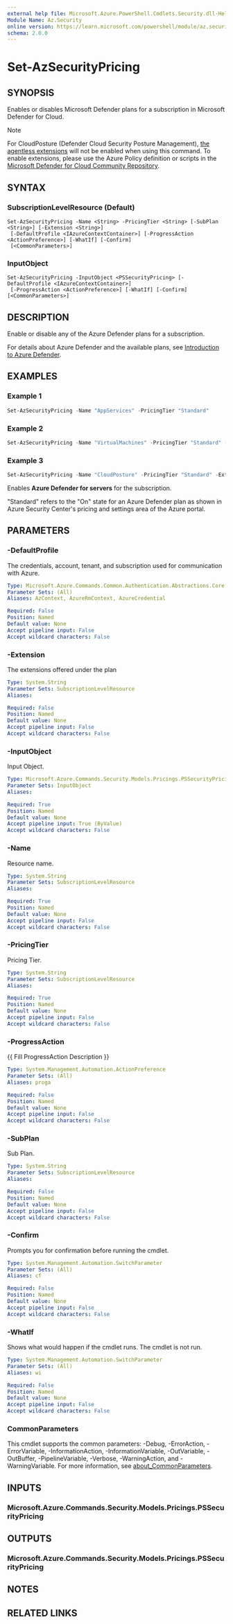 ```yaml
---
external help file: Microsoft.Azure.PowerShell.Cmdlets.Security.dll-Help.xml
Module Name: Az.Security
online version: https://learn.microsoft.com/powershell/module/az.security/Set-AzSecurityPricing
schema: 2.0.0
---
```


# Set-AzSecurityPricing

## SYNOPSIS

Enables or disables Microsoft Defender plans for a subscription in Microsoft Defender for Cloud.

> [!NOTE]
> For CloudPosture (Defender Cloud Security Posture Management), [the agentless extensions](https://techcommunity.microsoft.com/t5/microsoft-defender-for-cloud/enhanced-cloud-security-value-added-with-defender-cspm-s/ba-p/3880746) will not be enabled when using this command. To enable extensions, please use the Azure Policy definition or scripts in the [Microsoft Defender for Cloud Community Repository](https://github.com/Azure/Microsoft-Defender-for-Cloud/tree/main/Policy/Configure-DCSPM-Extensions).

## SYNTAX

### SubscriptionLevelResource (Default)
```
Set-AzSecurityPricing -Name <String> -PricingTier <String> [-SubPlan <String>] [-Extension <String>]
 [-DefaultProfile <IAzureContextContainer>] [-ProgressAction <ActionPreference>] [-WhatIf] [-Confirm]
 [<CommonParameters>]
```

### InputObject
```
Set-AzSecurityPricing -InputObject <PSSecurityPricing> [-DefaultProfile <IAzureContextContainer>]
 [-ProgressAction <ActionPreference>] [-WhatIf] [-Confirm] [<CommonParameters>]
```

## DESCRIPTION

Enable or disable any of the Azure Defender plans for a subscription.

For details about Azure Defender and the available plans, see [Introduction to Azure Defender](https://learn.microsoft.com/azure/security-center/azure-defender).

## EXAMPLES

### Example 1

```powershell
Set-AzSecurityPricing -Name "AppServices" -PricingTier "Standard"
```

### Example 2

```powershell
Set-AzSecurityPricing -Name "VirtualMachines" -PricingTier "Standard" -SubPlan P2
```

### Example 3

```powershell
Set-AzSecurityPricing -Name "CloudPosture" -PricingTier "Standard" -Extension '[{"name":"SensitiveDataDiscovery","isEnabled":"True","additionalExtensionProperties":null},{"name":"ContainerRegistriesVulnerabilityAssessments","isEnabled":"True","additionalExtensionProperties":null},{"name":"AgentlessDiscoveryForKubernetes","isEnabled":"True","additionalExtensionProperties":null},{"name":"AgentlessVmScanning","isEnabled":"True","additionalExtensionProperties":{"ExclusionTags":"[{\"key\":\"Microsoft\",\"value\":\"Defender\"},{\"key\":\"For\",\"value\":\"Cloud\"}]"}}]'
```

Enables **Azure Defender for servers** for the subscription.

"Standard" refers to the "On" state for an Azure Defender plan as shown in Azure Security Center's pricing and settings area of the Azure portal.

## PARAMETERS

### -DefaultProfile

The credentials, account, tenant, and subscription used for communication with Azure.

```yaml
Type: Microsoft.Azure.Commands.Common.Authentication.Abstractions.Core.IAzureContextContainer
Parameter Sets: (All)
Aliases: AzContext, AzureRmContext, AzureCredential

Required: False
Position: Named
Default value: None
Accept pipeline input: False
Accept wildcard characters: False
```

### -Extension
The extensions offered under the plan

```yaml
Type: System.String
Parameter Sets: SubscriptionLevelResource
Aliases:

Required: False
Position: Named
Default value: None
Accept pipeline input: False
Accept wildcard characters: False
```

### -InputObject

Input Object.

```yaml
Type: Microsoft.Azure.Commands.Security.Models.Pricings.PSSecurityPricing
Parameter Sets: InputObject
Aliases:

Required: True
Position: Named
Default value: None
Accept pipeline input: True (ByValue)
Accept wildcard characters: False
```

### -Name

Resource name.

```yaml
Type: System.String
Parameter Sets: SubscriptionLevelResource
Aliases:

Required: True
Position: Named
Default value: None
Accept pipeline input: False
Accept wildcard characters: False
```

### -PricingTier

Pricing Tier.

```yaml
Type: System.String
Parameter Sets: SubscriptionLevelResource
Aliases:

Required: True
Position: Named
Default value: None
Accept pipeline input: False
Accept wildcard characters: False
```

### -ProgressAction
{{ Fill ProgressAction Description }}

```yaml
Type: System.Management.Automation.ActionPreference
Parameter Sets: (All)
Aliases: proga

Required: False
Position: Named
Default value: None
Accept pipeline input: False
Accept wildcard characters: False
```

### -SubPlan

Sub Plan.

```yaml
Type: System.String
Parameter Sets: SubscriptionLevelResource
Aliases:

Required: False
Position: Named
Default value: None
Accept pipeline input: False
Accept wildcard characters: False
```

### -Confirm

Prompts you for confirmation before running the cmdlet.

```yaml
Type: System.Management.Automation.SwitchParameter
Parameter Sets: (All)
Aliases: cf

Required: False
Position: Named
Default value: None
Accept pipeline input: False
Accept wildcard characters: False
```

### -WhatIf

Shows what would happen if the cmdlet runs. The cmdlet is not run.

```yaml
Type: System.Management.Automation.SwitchParameter
Parameter Sets: (All)
Aliases: wi

Required: False
Position: Named
Default value: None
Accept pipeline input: False
Accept wildcard characters: False
```

### CommonParameters
This cmdlet supports the common parameters: -Debug, -ErrorAction, -ErrorVariable, -InformationAction, -InformationVariable, -OutVariable, -OutBuffer, -PipelineVariable, -Verbose, -WarningAction, and -WarningVariable. For more information, see [about_CommonParameters](http://go.microsoft.com/fwlink/?LinkID=113216).

## INPUTS

### Microsoft.Azure.Commands.Security.Models.Pricings.PSSecurityPricing
## OUTPUTS

### Microsoft.Azure.Commands.Security.Models.Pricings.PSSecurityPricing
## NOTES

## RELATED LINKS

